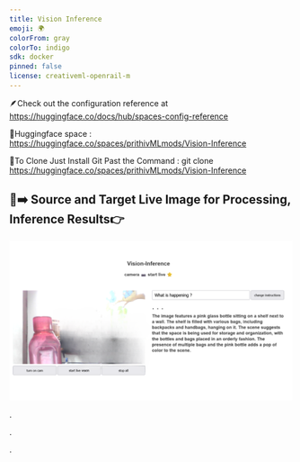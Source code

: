 ```yaml
---
title: Vision Inference
emoji: 🌍
colorFrom: gray
colorTo: indigo
sdk: docker
pinned: false
license: creativeml-openrail-m
---
```


🪶Check out the configuration reference at https://huggingface.co/docs/hub/spaces-config-reference

🚀Huggingface space : https://huggingface.co/spaces/prithivMLmods/Vision-Inference

🚀To Clone Just Install Git Past the Command : git clone https://huggingface.co/spaces/prithivMLmods/Vision-Inference

## 📂➡️ Source and Target Live Image for Processing, Inference Results👉


![alt text](assets/aa.png)

.

.

.
